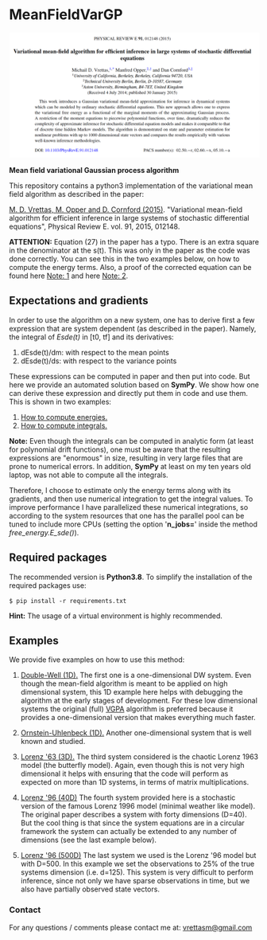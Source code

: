 # MeanFieldVarGP

![logo](./abstract.png "Abstract")

**Mean field variational Gaussian process algorithm**

This repository contains a python3 implementation of the variational mean field
algorithm as described in the paper:

[M. D. Vrettas, M. Opper and D. Cornford (2015)](
https://journals.aps.org/pre/abstract/10.1103/PhysRevE.91.012148).
"Variational mean-field algorithm for efficient inference in large systems
of stochastic differential equations", Physical Review E. vol. 91, 2015, 012148.

**ATTENTION:**
Equation (27) in the paper has a typo. There is an extra square in the denominator
at the s(t). This was only in the paper as the code was done correctly. You can see
this in the two examples below, on how to compute the energy terms. Also, a proof
of the corrected equation can be found here [Note: 1](notes/PRE_Note_01.jpg)
and here [Note: 2](notes/PRE_Note_02.jpg).

## Expectations and gradients

In order to use the algorithm on a new system, one has to derive first a few expression
that are system dependent (as described in the paper). Namely, the integral of _Esde(t)_
in [t0, tf] and its derivatives:

1. dEsde(t)/dm: with respect to the mean points
2. dEsde(t)/ds: with respect to the variance points

These expressions can be computed in paper and then put into code. But here we provide an
automated solution based on **SymPy**. We show how one can derive these expression and directly
put them in code and use them. This is shown in two examples:

1. [How to compute energies.](examples/how_to_compute_energies.ipynb)
2. [How to compute integrals.](examples/how_to_compute_integrals.ipynb)

**Note:** Even though the integrals can be computed in analytic form (at least for polynomial
drift functions), one must be aware that the resulting expressions are "enormous" in size,
resulting in very large files that are prone to numerical errors. In addition, **SymPy** at
least on my ten years old laptop, was not able to compute all the integrals.

Therefore, I choose to estimate only the energy terms along with its gradients, and then use
numerical integration to get the integral values. To improve performance I have parallelized
these numerical integrations, so according to the system resources that one has the parallel
pool can be tuned to include more CPUs (setting the option '**n_jobs=**' inside the method
*free_energy.E_sde()*).

## Required packages

The recommended version is **Python3.8**. To simplify the installation of the required
packages use:

    $ pip install -r requirements.txt

**Hint:** The usage of a virtual environment is highly recommended.

## Examples

We provide five examples on how to use this method:

1. [Double-Well (1D).](examples/example_DW.ipynb) The first one is a one-dimensional DW system.
Even though the mean-field algorithm is meant to be applied on high dimensional system, this 1D
example here helps with debugging the algorithm at the early stages of development. For these low
dimensional systems the original (full) [VGPA](https://github.com/vrettasm/VGPA) algorithm is preferred
because it provides a one-dimensional version that makes everything much faster.

2. [Ornstein-Uhlenbeck (1D).](examples/example_OU.ipynb) Another one-dimensional system that is
well known and studied.

3. [Lorenz '63 (3D).](examples/example_L63.ipynb) The third system considered is the chaotic
Lorenz 1963 model (the butterfly model). Again, even though this is not very high dimensional
it helps with ensuring that the code will perform as expected on more than 1D systems, in terms
of matrix multiplications.

4. [Lorenz '96 (40D)](examples/example_L96.ipynb) The fourth system provided here is a stochastic
version of the famous Lorenz 1996 model (minimal weather like model). The original paper describes
a system with forty dimensions (D=40). But the cool thing is that since the system equations are
in a circular framework the system can actually be extended to any number of dimensions (see the last
example below).

5. [Lorenz '96 (500D)](examples/example_500D.ipynb) The last system we used is the Lorenz '96
model but with D=500. In this example we set the observations to 25% of the true systems dimension
(i.e. d=125). This system is very difficult to perform inference, since not only we have sparse
observations in time, but we also have partially observed state vectors.

### Contact

For any questions / comments please contact me at: vrettasm@gmail.com
